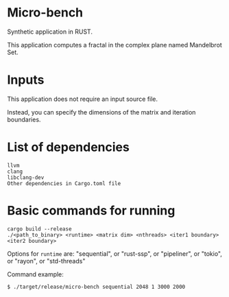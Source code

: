 # Micro-bench #

Synthetic application in RUST.

This application computes a fractal in the complex plane named Mandelbrot Set.

# Inputs

This application does not require an input source file. 

Instead, you can specify the dimensions of the matrix and iteration boundaries.

# List of dependencies

	llvm
	clang 
	libclang-dev
	Other dependencies in Cargo.toml file

# Basic commands for running

	cargo build --release
	./<path_to_binary> <runtime> <matrix dim> <nthreads> <iter1 boundary> <iter2 boundary>

Options for `runtime` are: 
	"sequential", or "rust-ssp", or "pipeliner", or "tokio", or "rayon", or "std-threads" 

	
Command example:

`$ ./target/release/micro-bench sequential 2048 1 3000 2000`
